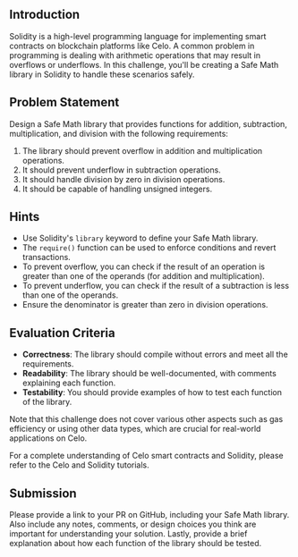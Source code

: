 ## Introduction

Solidity is a high-level programming language for implementing smart contracts on blockchain platforms like Celo. A common problem in programming is dealing with arithmetic operations that may result in overflows or underflows. In this challenge, you'll be creating a Safe Math library in Solidity to handle these scenarios safely.

## Problem Statement

Design a Safe Math library that provides functions for addition, subtraction, multiplication, and division with the following requirements:

1. The library should prevent overflow in addition and multiplication operations.
2. It should prevent underflow in subtraction operations.
3. It should handle division by zero in division operations.
4. It should be capable of handling unsigned integers.

## Hints

- Use Solidity's `library` keyword to define your Safe Math library.
- The `require()` function can be used to enforce conditions and revert transactions.
- To prevent overflow, you can check if the result of an operation is greater than one of the operands (for addition and multiplication).
- To prevent underflow, you can check if the result of a subtraction is less than one of the operands.
- Ensure the denominator is greater than zero in division operations.

## Evaluation Criteria

- **Correctness**: The library should compile without errors and meet all the requirements.
- **Readability**: The library should be well-documented, with comments explaining each function.
- **Testability**: You should provide examples of how to test each function of the library.

Note that this challenge does not cover various other aspects such as gas efficiency or using other data types, which are crucial for real-world applications on Celo.

For a complete understanding of Celo smart contracts and Solidity, please refer to the Celo and Solidity tutorials.

## Submission

Please provide a link to your PR on GitHub, including your Safe Math library. Also include any notes, comments, or design choices you think are important for understanding your solution. Lastly, provide a brief explanation about how each function of the library should be tested.

